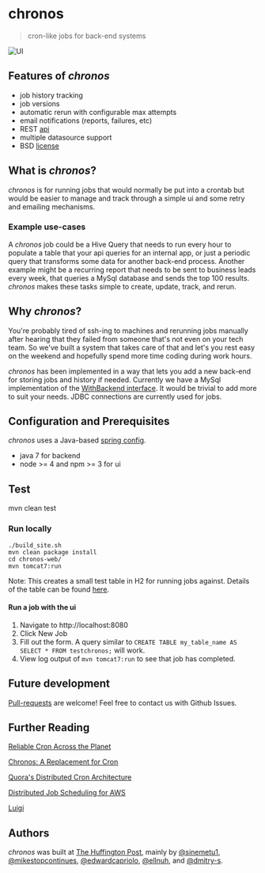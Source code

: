 # chronos

> cron-like jobs for back-end systems

![UI](/../screenshots/ui.png?raw=true "UI")

## Features of _chronos_

* job history tracking
* job versions
* automatic rerun with configurable max attempts
* email notifications (reports, failures, etc)
* REST [api][api]
* multiple datasource support
* BSD [license][license]

[api]: chronos-web/src/main/java/com/huffingtonpost/chronos/servlet/ChronosController.java
[license]: LICENSE


## What is _chronos_?

_chronos_ is for running jobs that would normally be put into a crontab but
would be easier to manage and track through a simple ui and some retry and
emailing mechanisms.


### Example use-cases

A _chronos_ job could be a Hive Query that needs to run every hour to
populate a table that your api queries for an internal app, or just a periodic
query that transforms some data for another back-end process. Another example
might be a recurring report that needs to be sent to business leads every week,
that queries a MySql database and sends the top 100 results. _chronos_ makes
these tasks simple to create, update, track, and rerun.


## Why _chronos_?

You're probably tired of ssh-ing to machines and rerunning jobs manually after
hearing that they failed from someone that's not even on your tech team. So
we've built a system that takes care of that and let's you rest easy on the
weekend and hopefully spend more time coding during work hours.

_chronos_ has been implemented in a way that lets you add a new back-end
for storing jobs and history if needed. Currently we have a MySql
implementation of the [WithBackend interface][backend]. It would be trivial to
add more to suit your needs. JDBC connections are currently used for
jobs.

[backend]: chronos-agent/src/main/java/com/huffingtonpost/chronos/persist/WithBackend.java

## Configuration and Prerequisites

_chronos_ uses a Java-based [spring config][sc].

* java 7 for backend
* node >= 4 and npm >= 3 for ui

[sc]: chronos-web/src/main/java/com/huffingtonpost/chronos/servlet/TestConfig.java

## Test

   mvn clean test


### Run locally

    ./build_site.sh
    mvn clean package install
    cd chronos-web/
    mvn tomcat7:run

Note: This creates a small test table in H2 for running jobs against.
Details of the table can be found [here][table].

[table]: chronos-agent/src/test/java/com/huffingtonpost/chronos/agent/H2TestJobDaoImpl.java


#### Run a job with the ui

1. Navigate to http://localhost:8080
2. Click New Job
3. Fill out the form. A query similar to `CREATE TABLE my_table_name AS SELECT * FROM testchronos;`
   will work.
4. View log output of `mvn tomcat7:run` to see that job has completed.


## Future development

[Pull-requests][pr] are welcome! Feel free to contact us with Github Issues.

[pr]: https://help.github.com/articles/using-pull-requests/


## Further Reading

[Reliable Cron Across the Planet](https://queue.acm.org/detail.cfm?id=2745840)

[Chronos: A Replacement for Cron](http://nerds.airbnb.com/introducing-chronos/)

[Quora's Distributed Cron Architecture](https://engineering.quora.com/Quoras-Distributed-Cron-Architecture)

[Distributed Job Scheduling for AWS](https://medium.com/aws-activate-startup-blog/distributed-job-scheduling-for-aws-1c9f984b336d#.ymfpq4jt9)

[Luigi](https://github.com/spotify/luigi)


## Authors

_chronos_ was built at [The Huffington Post](http://www.huffingtonpost.com/),
mainly by [@sinemetu1][sm1], [@mikestopcontinues][msc], [@edwardcapriolo][ec],
[@ellnuh][se], and [@dmitry-s][ds].

[sm1]: https://github.com/sinemetu1
[msc]: https://github.com/mikestopcontinues
[ec]: https://github.com/edwardcapriolo
[se]: https://www.instagram.com/ellnuh/
[ds]: https://github.com/dmitry-s
